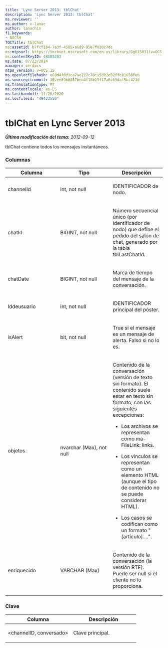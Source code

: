 ```yaml
---
title: 'Lync Server 2013: tblChat'
description: 'Lync Server 2013: tblChat'
ms.reviewer: ''
ms.author: v-lanac
author: lanachin
f1.keywords:
- NOCSH
TOCTitle: tblChat
ms:assetid: b7fcf1b4-7a3f-4585-a6d9-95e7f030c7dc
ms:mtpsurl: https://technet.microsoft.com/en-us/library/Gg615031(v=OCS.15)
ms:contentKeyID: 48185203
ms.date: 07/23/2014
manager: serdars
mtps_version: v=OCS.15
ms.openlocfilehash: e68d4f0d1ca7ae227c78c95d02e02ffc81656feb
ms.sourcegitcommit: 36fee89bb887bea4f18b19f17a8c69daf5bc423d
ms.translationtype: MT
ms.contentlocale: es-ES
ms.lasthandoff: 11/26/2020
ms.locfileid: "49423550"
---
```

# <a name="tblchat-in-lync-server-2013"></a>tblChat en Lync Server 2013

<div data-xmlns="http://www.w3.org/1999/xhtml">

<div class="topic" data-xmlns="http://www.w3.org/1999/xhtml" data-msxsl="urn:schemas-microsoft-com:xslt" data-cs="https://msdn.microsoft.com/">

<div data-asp="https://msdn2.microsoft.com/asp">



</div>

<div id="mainSection">

<div id="mainBody">

<span> </span>

_**Última modificación del tema:** 2012-09-12_

tblChat contiene todos los mensajes instantáneos.

### <a name="columns"></a>Columnas

<table>
<colgroup>
<col style="width: 33%" />
<col style="width: 33%" />
<col style="width: 33%" />
</colgroup>
<thead>
<tr class="header">
<th>Columna</th>
<th>Tipo</th>
<th>Descripción</th>
</tr>
</thead>
<tbody>
<tr class="odd">
<td><p>channelId</p></td>
<td><p>int, not null</p></td>
<td><p>IDENTIFICADOR de nodo.</p></td>
</tr>
<tr class="even">
<td><p>chatId</p></td>
<td><p>BIGINT, not null</p></td>
<td><p>Número secuencial único (por identificador de nodo) que define el pedido del salón de chat, generado por la tabla tblLastChatId.</p></td>
</tr>
<tr class="odd">
<td><p>chatDate</p></td>
<td><p>BIGINT, not null</p></td>
<td><p>Marca de tiempo del mensaje de la conversación.</p></td>
</tr>
<tr class="even">
<td><p>Iddeusuario</p></td>
<td><p>int, not null</p></td>
<td><p>IDENTIFICADOR principal del póster.</p></td>
</tr>
<tr class="odd">
<td><p>isAlert</p></td>
<td><p>bit, not null</p></td>
<td><p>True si el mensaje es un mensaje de alerta. Falso si no lo es.</p></td>
</tr>
<tr class="even">
<td><p>objetos</p></td>
<td><p>nvarchar (Max), not null</p></td>
<td><p>Contenido de la conversación (versión de texto sin formato). El contenido suele estar en texto sin formato, con las siguientes excepciones:</p>
<ul>
<li><p>Los archivos se representan como ma-FileLink: links.</p></li>
<li><p>Los vínculos se representan como un elemento HTML (aunque el tipo de contenido no se puede considerar HTML).</p></li>
<li><p>Los casos se codifican como un formato "[artículo]....".</p></li>
</ul></td>
</tr>
<tr class="odd">
<td><p>enriquecido</p></td>
<td><p>VARCHAR (Max)</p></td>
<td><p>Contenido de la conversación (la versión RTF). Puede ser null si el cliente no lo proporciona.</p></td>
</tr>
</tbody>
</table>


### <a name="key"></a>Clave

<table>
<colgroup>
<col style="width: 50%" />
<col style="width: 50%" />
</colgroup>
<thead>
<tr class="header">
<th>Columna</th>
<th>Descripción</th>
</tr>
</thead>
<tbody>
<tr class="odd">
<td><p>&lt;channelID, conversado&gt;</p></td>
<td><p>Clave principal.</p></td>
</tr>
</tbody>
</table>


</div>

<span> </span>

</div>

</div>

</div>


